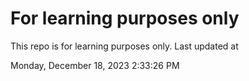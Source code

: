 # For learning purposes only
This repo is for learning purposes only.
Last updated at

Monday, December 18, 2023 2:33:26 PM

